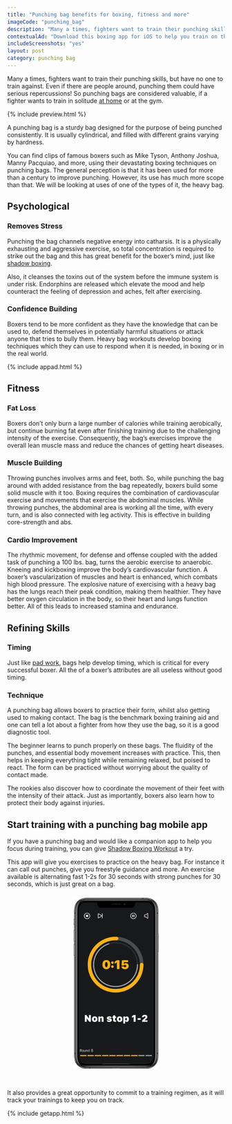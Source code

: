 ```yaml
---
title: "Punching bag benefits for boxing, fitness and more"
imageCode: "punching_bag"
description: "Many a times, fighters want to train their punching skills, but have no one to train against. Even if there are people around, punching them could have serious repercussions! So let's talk about punching bag work, and how important it is."
contextualAd: "Download this boxing app for iOS to help you train on the punching bag. It will give you techniques to executes during exercises made for the punching bag."
includeScreenshots: "yes"
layout: post
category: punching bag
---
```


Many a times, fighters want to train their punching skills, but have no one to train against. Even if there are people around, punching them could have serious repercussions! So punching bags are considered valuable, if a fighter wants to train in solitude [at home][1] or at the gym.

{% include preview.html %}

A punching bag is a sturdy bag designed for the purpose of being punched consistently. It is usually cylindrical, and filled with different grains varying by hardness.

You can find clips of famous boxers such as Mike Tyson, Anthony Joshua, Manny Pacquiao, and more, using their devastating boxing techniques on punching bags.  The general perception is that it has been used for more than a century to improve punching. However, its use has much more scope than that. We will be looking at uses of one of the types of it, the heavy bag.

## Psychological

### Removes Stress

Punching the bag channels negative energy into catharsis. It is a physically exhausting and aggressive exercise, so total concentration is required to strike out the bag and this has great benefit for the boxer’s mind, just like [shadow boxing][2].

Also, it cleanses the toxins out of the system before the immune system is under risk. Endorphins are released which elevate the mood and help counteract the feeling of depression and aches, felt after exercising.

### Confidence Building

Boxers tend to be more confident as they have the knowledge that can be used to, defend themselves in potentially harmful situations or attack anyone that tries to bully them. Heavy bag workouts develop boxing techniques which they can use to respond when it is needed, in boxing or in the real world.

{% include appad.html %}

## Fitness

### Fat Loss

Boxers don’t only burn a large number of calories while training aerobically, but continue burning fat even after finishing training due to the challenging intensity of the exercise. Consequently, the bag’s exercises improve the overall lean muscle mass and reduce the chances of getting heart diseases.

### Muscle Building

Throwing punches involves arms and feet, both. So, while punching the bag around with added resistance from the bag repeatedly, boxers build some solid muscle with it too.
Boxing requires the combination of cardiovascular exercise and movements that exercise the abdominal muscles. While throwing punches, the abdominal area is working all the time, with every turn, and is also connected with leg activity. This is effective in building core-strength and abs.

### Cardio Improvement

The rhythmic movement, for defense and offense coupled with the added task of punching a 100 lbs. bag, turns the aerobic exercise to anaerobic. Kneeing and kickboxing improve the body’s cardiovascular function. A boxer’s vascularization of muscles and heart is enhanced, which combats high blood pressure. The explosive nature of exercising with a heavy bag has the lungs reach their peak condition, making them healthier. They have better oxygen circulation in the body, so their heart and lungs function better. All of this leads to increased stamina and endurance.

## Refining Skills

### Timing

Just like [pad work][3], bags help develop timing, which is critical for every successful boxer. All the of a boxer’s attributes are all useless without good timing.

### Technique

A punching bag allows boxers to practice their form, whilst also getting used to making contact. The bag is the benchmark boxing training aid and one can tell a lot about a fighter from how they use the bag, so it is a good diagnostic tool.

The beginner learns to punch properly on these bags. The fluidity of the punches, and essential body movement increases with practice. This, then helps in keeping everything tight while remaining relaxed, but poised to react. The form can be practiced without worrying about the quality of contact made.

The rookies also discover how to coordinate the movement of their feet with the intensity of their attack. Just as importantly, boxers also learn how to protect their body against injuries.

## Start training with a punching bag mobile app

If you have a punching bag and would like a companion app to help you focus during training, you can give [Shadow Boxing Workout][4] a try.

This app will give you exercises to practice on the heavy bag. For instance it can call out punches, give you freestyle guidance and more. An exercise available is alternating fast 1-2s for 30 seconds with strong punches for 30 seconds, which is just great on a bag.

<div style='text-align: center'><img src='/assets/web_screenshot_7.png' style='width: 200px;margin: 10px 0px 30px 0px;' alt='Box at home with an app, record yourself'/></div>


It also provides a great opportunity to commit to a training regimen, as it will track your trainings to keep you on track.

{% include getapp.html %}

[1]:	/boxing-workout-during-lockdown-at-home
[2]:	/importance-of-shadow-boxing
[3]:	/pad-work-boxing-reflexes
[4]:	/
